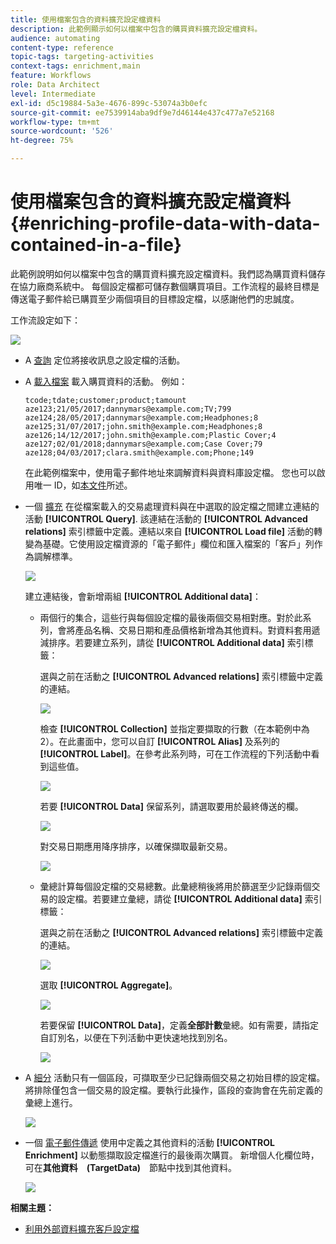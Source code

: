 ```yaml
---
title: 使用檔案包含的資料擴充設定檔資料
description: 此範例顯示如何以檔案中包含的購買資料擴充設定檔資料。
audience: automating
content-type: reference
topic-tags: targeting-activities
context-tags: enrichment,main
feature: Workflows
role: Data Architect
level: Intermediate
exl-id: d5c19884-5a3e-4676-899c-53074a3b0efc
source-git-commit: ee7539914aba9df9e7d46144e437c477a7e52168
workflow-type: tm+mt
source-wordcount: '526'
ht-degree: 75%

---
```


# 使用檔案包含的資料擴充設定檔資料 {#enriching-profile-data-with-data-contained-in-a-file}

此範例說明如何以檔案中包含的購買資料擴充設定檔資料。我們認為購買資料儲存在協力廠商系統中。 每個設定檔都可儲存數個購買項目。工作流程的最終目標是傳送電子郵件給已購買至少兩個項目的目標設定檔，以感謝他們的忠誠度。

工作流設定如下：

![](assets/enrichment_example_workflow.png)

* A [查詢](../../automating/using/query.md) 定位將接收訊息之設定檔的活動。
* A [載入檔案](../../automating/using/load-file.md) 載入購買資料的活動。 例如：

  ```
  tcode;tdate;customer;product;tamount
  aze123;21/05/2017;dannymars@example.com;TV;799
  aze124;28/05/2017;dannymars@example.com;Headphones;8
  aze125;31/07/2017;john.smith@example.com;Headphones;8
  aze126;14/12/2017;john.smith@example.com;Plastic Cover;4
  aze127;02/01/2018;dannymars@example.com;Case Cover;79
  aze128;04/03/2017;clara.smith@example.com;Phone;149
  ```

  在此範例檔案中，使用電子郵件地址來調解資料與資料庫設定檔。 您也可以啟用唯一 ID，如[本文件](../../developing/using/configuring-the-resource-s-data-structure.md#generating-a-unique-id-for-profiles-and-custom-resources)所述。

* 一個 [擴充](../../automating/using/enrichment.md) 在從檔案載入的交易處理資料與在中選取的設定檔之間建立連結的活動 **[!UICONTROL Query]**. 該連結在活動的 **[!UICONTROL Advanced relations]** 索引標籤中定義。連結以來自 **[!UICONTROL Load file]** 活動的轉變為基礎。它使用設定檔資源的「電子郵件」欄位和匯入檔案的「客戶」列作為調解標準。

  ![](assets/enrichment_example_workflow2.png)

  建立連結後，會新增兩組 **[!UICONTROL Additional data]**：

   * 兩個行的集合，這些行與每個設定檔的最後兩個交易相對應。對於此系列，會將產品名稱、交易日期和產品價格新增為其他資料。對資料套用遞減排序。若要建立系列，請從 **[!UICONTROL Additional data]** 索引標籤：

     選與之前在活動之 **[!UICONTROL Advanced relations]** 索引標籤中定義的連結。

     ![](assets/enrichment_example_workflow3.png)

     檢查 **[!UICONTROL Collection]** 並指定要擷取的行數（在本範例中為 2）。在此畫面中，您可以自訂 **[!UICONTROL Alias]** 及系列的 **[!UICONTROL Label]**。在參考此系列時，可在工作流程的下列活動中看到這些值。

     ![](assets/enrichment_example_workflow4.png)

     若要 **[!UICONTROL Data]** 保留系列，請選取要用於最終傳送的欄。

     ![](assets/enrichment_example_workflow6.png)

     對交易日期應用降序排序，以確保擷取最新交易。

     ![](assets/enrichment_example_workflow7.png)

   * 彙總計算每個設定檔的交易總數。此彙總稍後將用於篩選至少記錄兩個交易的設定檔。若要建立彙總，請從 **[!UICONTROL Additional data]** 索引標籤：

     選與之前在活動之 **[!UICONTROL Advanced relations]** 索引標籤中定義的連結。

     ![](assets/enrichment_example_workflow3.png)

     選取 **[!UICONTROL Aggregate]**。

     ![](assets/enrichment_example_workflow8.png)

     若要保留 **[!UICONTROL Data]**，定義&#x200B;**全部計數**&#x200B;彙總。如有需要，請指定自訂別名，以便在下列活動中更快速地找到別名。

     ![](assets/enrichment_example_workflow9.png)

* A [細分](../../automating/using/segmentation.md) 活動只有一個區段，可擷取至少已記錄兩個交易之初始目標的設定檔。 將排除僅包含一個交易的設定檔。要執行此操作，區段的查詢會在先前定義的彙總上進行。

  ![](assets/enrichment_example_workflow5.png)

* 一個 [電子郵件傳遞](../../automating/using/email-delivery.md) 使用中定義之其他資料的活動 **[!UICONTROL Enrichment]** 以動態擷取設定檔進行的最後兩次購買。 新增個人化欄位時，可在&#x200B;**其他資料　(TargetData)**　節點中找到其他資料。

  ![](assets/enrichment_example_workflow10.png)

**相關主題：**

* [利用外部資料擴充客戶設定檔](https://helpx.adobe.com/tw/campaign/kb/simplify-campaign-management.html#Managedatatofuelengagingexperiences)
